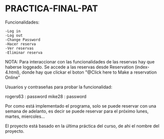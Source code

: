 # PRACTICA-FINAL-PAT
 
Funcionalidades:

	-Log in
	-Log out
	-Change Password
	-Hacer reserva 
	-Ver reservas
	-Eliminar reserva
	
NOTA: Para interaccionar con las funcionalidades de las reservas hay que haberse loggeado.
Se accede a las reservas desde Reservation (index-4.html), donde hay que clickar el boton "@Click here to Make a reservation Online"

Usuarios y contraseñas para probar la funcionalidad:

rogers63 : password
mike28 : password

Por como está implementado el programa, solo se puede reservar con una semana de adelanto, es decir se puede
reservar para el próximo lunes, martes, miercoles...

El proyecto está basado en la última práctica del curso, de ahi el nombre del proyecto.
